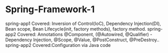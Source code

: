 # Spring-Framework-1
spring-app1 Covered: Inversion of Control(IoC), Dependency Injection(DI), Bean scope, Bean Lifecycle(init, factory methods), factory method.
spring-app2 Covered: Annotations @Component, (@Autowired, @Qualifier) - Dependency Injection, @Scope, @Value, @PostConstruct, @PreDestroy.. 
spring-app2 Covered:Configuration via Java code
